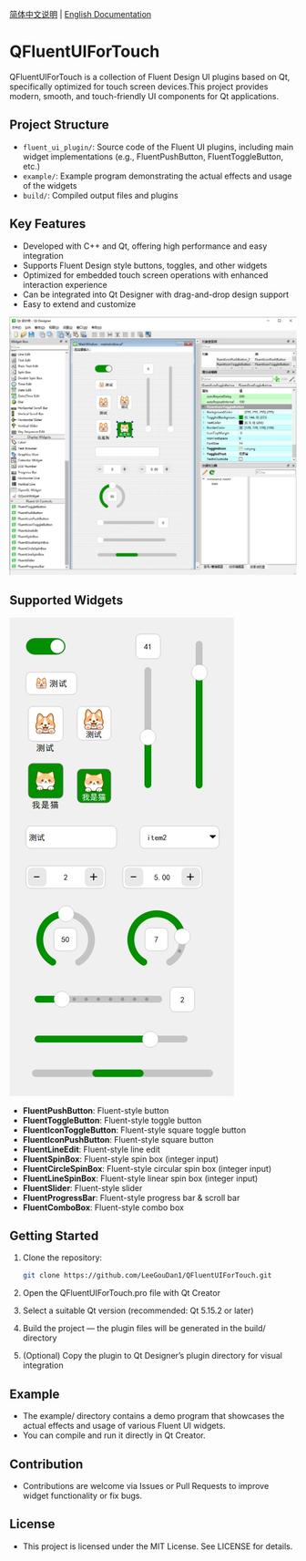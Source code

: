 [简体中文说明](README.zh.md) | [English Documentation](README.md)

# QFluentUIForTouch

QFluentUIForTouch is a collection of Fluent Design UI plugins based on Qt, specifically optimized for touch screen devices.This project provides modern, smooth, and touch-friendly UI components for Qt applications.

## Project Structure

- `fluent_ui_plugin/`: Source code of the Fluent UI plugins, including main widget implementations (e.g., FluentPushButton, FluentToggleButton, etc.)
- `example/`: Example program demonstrating the actual effects and usage of the widgets
- `build/`: Compiled output files and plugins

## Key Features

- Developed with C++ and Qt, offering high performance and easy integration
- Supports Fluent Design style buttons, toggles, and other widgets
- Optimized for embedded touch screen operations with enhanced interaction experience
- Can be integrated into Qt Designer with drag-and-drop design support
- Easy to extend and customize

![example1](readme/example1.png)

## Supported Widgets

![example](readme/example.png)

- **FluentPushButton**: Fluent-style button
- **FluentToggleButton**: Fluent-style toggle button
- **FluentIconToggleButton**: Fluent-style square toggle button
- **FluentIconPushButton**: Fluent-style square button
- **FluentLineEdit**: Fluent-style line edit
- **FluentSpinBox**: Fluent-style spin box (integer input)
- **FluentCircleSpinBox**: Fluent-style circular spin box (integer input)
- **FluentLineSpinBox**: Fluent-style linear spin box (integer input)
- **FluentSlider**: Fluent-style slider
- **FluentProgressBar**: Fluent-style progress bar & scroll bar
- **FluentComboBox**: Fluent-style combo box

## Getting Started

1. Clone the repository:
   
   ```bash
   git clone https://github.com/LeeGouDan1/QFluentUIForTouch.git
   ```
2. Open the QFluentUIForTouch.pro file with Qt Creator
3. Select a suitable Qt version (recommended: Qt 5.15.2 or later)
4. Build the project — the plugin files will be generated in the build/ directory
5. (Optional) Copy the plugin to Qt Designer’s plugin directory for visual integration

## Example

- The example/ directory contains a demo program that showcases the actual effects and usage of various Fluent UI widgets.
- You can compile and run it directly in Qt Creator.

## Contribution

- Contributions are welcome via Issues or Pull Requests to improve widget functionality or fix bugs.

## License

- This project is licensed under the MIT License. See LICENSE for details.

